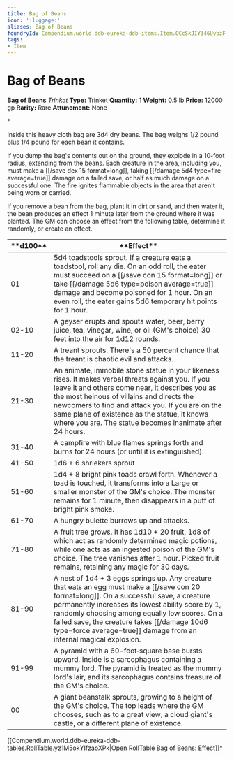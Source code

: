```yaml
---
title: Bag of Beans
icon: ':luggage:'
aliases: Bag of Beans
foundryId: Compendium.world.ddb-eureka-ddb-items.Item.OCcSkJIY346UybzF
tags:
- Item
---
```


# Bag of Beans

**Bag of Beans**
_Trinket_
**Type:** Trinket
**Quantity:** 1
**Weight:** 0.5 lb
**Price:** 12000 gp
**Rarity:** Rare
**Attunement:** None

*<p>Inside this heavy cloth bag are 3d4 dry beans. The bag weighs 1/2 pound plus 1/4 pound for each bean it contains.

If you dump the bag's contents out on the ground, they explode in a 10-foot radius, extending from the beans. Each creature in the area, including you, must make a [[/save dex 15 format=long]], taking  [[/damage 5d4 type=fire average=true]] damage on a failed save, or half as much damage on a successful one. The fire ignites flammable objects in the area that aren't being worn or carried.

If you remove a bean from the bag, plant it in dirt or sand, and then water it, the bean produces an effect 1 minute later from the ground where it was planted. The GM can choose an effect from the following table, determine it randomly, or create an effect.</p>
<table class="compendium-left-aligned-table">
<thead>
<tr>
<th>**d100**</th>
<th>**Effect**</th>
</tr>
</thead>
<tbody>
<tr>
<td>01</td>
<td>5d4 toadstools sprout. If a creature eats a toadstool, roll any die. On an odd roll, the eater must succeed on a [[/save con 15 format=long]] or take  [[/damage 5d6 type=poison average=true]] damage and become poisoned for 1 hour. On an even roll, the eater gains 5d6 temporary hit points for 1 hour.</td>
</tr>
<tr>
<td>02-10</td>
<td>A geyser erupts and spouts water, beer, berry juice, tea, vinegar, wine, or oil (GM's choice) 30 feet into the air for 1d12 rounds.</td>
</tr>
<tr>
<td>11-20</td>
<td>A treant sprouts. There's a 50 percent chance that the treant is chaotic evil and attacks.</td>
</tr>
<tr>
<td>21-30</td>
<td>An animate, immobile stone statue in your likeness rises. It makes verbal threats against you. If you leave it and others come near, it describes you as the most heinous of villains and directs the newcomers to find and attack you. If you are on the same plane of existence as the statue, it knows where you are. The statue becomes inanimate after 24 hours.</td>
</tr>
<tr>
<td>31-40</td>
<td>A campfire with blue flames springs forth and burns for 24 hours (or until it is extinguished).</td>
</tr>
<tr>
<td>41-50</td>
<td>1d6 + 6 shriekers sprout</td>
</tr>
<tr>
<td>51-60</td>
<td>1d4 + 8 bright pink toads crawl forth. Whenever a toad is touched, it transforms into a Large or smaller monster of the GM's choice. The monster remains for 1 minute, then disappears in a puff of bright pink smoke.</td>
</tr>
<tr>
<td>61-70</td>
<td>A hungry bulette burrows up and attacks.</td>
</tr>
<tr>
<td>71-80</td>
<td>A fruit tree grows. It has 1d10 + 20 fruit, 1d8 of which act as randomly determined magic potions, while one acts as an ingested poison of the GM's choice. The tree vanishes after 1 hour. Picked fruit remains, retaining any magic for 30 days.</td>
</tr>
<tr>
<td>81-90</td>
<td>A nest of 1d4 + 3 eggs springs up. Any creature that eats an egg must make a [[/save con 20 format=long]]. On a successful save, a creature permanently increases its lowest ability score by 1, randomly choosing among equally low scores. On a failed save, the creature takes  [[/damage 10d6 type=force average=true]] damage from an internal magical explosion.</td>
</tr>
<tr>
<td>91-99</td>
<td>A pyramid with a 60-foot‐square base bursts upward. Inside is a sarcophagus containing a mummy lord. The pyramid is treated as the mummy lord's lair, and its sarcophagus contains treasure of the GM's choice.</td>
</tr>
<tr>
<td>00</td>
<td>A giant beanstalk sprouts, growing to a height of the GM's choice. The top leads where the GM chooses, such as to a great view, a cloud giant's castle, or a different plane of existence.</td>
</tr>
</tbody>
</table><div id="table-link">[[Compendium.world.ddb-eureka-ddb-tables.RollTable.yz1M5okYIfzaoXPk|Open RollTable Bag of Beans: Effect]]*